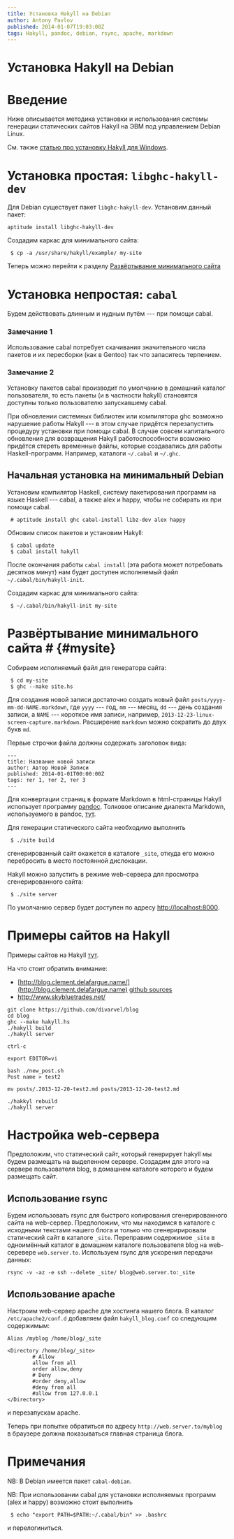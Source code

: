 ```yaml
---
title: Установка Hakyll на Debian
author: Antony Pavlov
published: 2014-01-07T19:03:00Z
tags: Hakyll, pandoc, debian, rsync, apache, markdown
---
```


# Установка Hakyll на Debian

# Введение #

Ниже описывается методика установки и использования системы
генерации статических сайтов Hakyll на ЭВМ под управлением
Debian Linux.

См. также [статью про установку Hakyll для Windows](http://habrahabr.ru/post/175877).


# Установка простая: ```libghc-hakyll-dev``` #

Для Debian существует пакет ```libghc-hakyll-dev```.
Установим данный пакет:
````
aptitude install libghc-hakyll-dev
````

Создадим каркас для минимального сайта:
````
 $ cp -a /usr/share/hakyll/example/ my-site
````

Теперь можно перейти к разделу
[Развёртывание минимального сайта](#mysite)


# Установка непростая: ```cabal``` #

Будем действовать длинным и нудным путём --- при помощи cabal.

### Замечание 1 ###
Использование cabal потребует
скачивания значительного числа пакетов и их пересборки
(как в Gentoo) так что запаситесь терпением.

### Замечание 2 ###
Установку пакетов cabal производит
по умолчанию в домашний каталог пользователя, то есть
пакеты (и в частности hakyll) становятся доступны
только пользователю запускавшему cabal.

При обновлении системных библиотек
или компилятора ghc возможно нарушение работы Hakyll --- в этом
случае придётся перезапустить процедуру установки при помощи
cabal. В случае совсем капитального обновления для возвращения
Hakyll работоспособности возможно придётся стереть временные
файлы, которые создавались для работы Haskell-программ. Например,
каталоги ```~/.cabal``` и ```~/.ghc```.

## Начальная установка на минимальный Debian ##

Установим компилятор Haskell, систему пакетирования
программ на языке Haskell --- cabal, а также alex и happy,
чтобы не собирать их при помощи cabal.

````
 # aptitude install ghc cabal-install libz-dev alex happy
````
Обновим список пакетов и установим Hakyll:

````
 $ cabal update
 $ cabal install hakyll
````

После окончания работы ```cabal install``` (эта работа может
потребовать десятков минут) нам будет доступен исполняемый файл
```~/.cabal/bin/hakyll-init```.

Создадим каркас для минимального сайта:
````
 $ ~/.cabal/bin/hakyll-init my-site
````

# Развёртывание минимального сайта # {#mysite}

Собираем исполняемый файл для генератора сайта:

````
 $ cd my-site
 $ ghc --make site.hs
````

Для создания новой записи достаточно создать новый файл
```posts/yyyy-mm-dd-NAME.markdown```, где
```yyyy``` --- год, ```mm``` --- месяц, ```dd``` --- день
создания записи, а ```NAME``` --- короткое имя записи,
например, ```2013-12-23-linux-screen-capture.markdown```.
Расширение ```markdown``` можно сократить до двух букв ```md```.

Первые строчки файла должны содержать заголовок вида:

````
---
title: Название новой записи
author: Автор Новой Записи
published: 2014-01-01T00:00:00Z
tags: тег 1, тег 2, тег 3
---
````

Для конвертации страниц в формате Markdown в html-страницы
Hakyll использует программу [pandoc](http://johnmacfarlane.net/pandoc).
Толковое описание диалекта Markdown, используемого в pandoc,
[тут](http://johnmacfarlane.net/pandoc/demo/example9/pandocs-markdown.html).

Для генерации статического сайта необходимо выполнить

````
 $ ./site build
````

сгенерированный сайт окажется в каталоге ```_site```, откуда его
можно перебросить в место постоянной дислокации.

Hakyll можно запустить в режиме web-сервера для просмотра
сгенерированного сайта:

````
 $ ./site server
````

По умолчанию сервер будет доступен по адресу [http://localhost:8000](http://localhost:8000).


# Примеры сайтов на Hakyll #

Примеры сайтов на Hakyll [тут](http://jaspervdj.be/hakyll/examples.html).

На что стоит обратить внимание:

* [http://blog.clement.delafargue.name/](http://blog.clement.delafargue.name) [github sources](https://github.com/divarvel/blog)
* http://www.skybluetrades.net/


````
git clone https://github.com/divarvel/blog
cd blog
ghc --make hakyll.hs
./hakyll build
./hakyll server

ctrl-c

export EDITOR=vi

bash ./new_post.sh
Post name > test2

mv posts/.2013-12-20-test2.md posts/2013-12-20-test2.md

./hakkyl rebuild
./hakyll server
````

# Настройка web-сервера #

Предположим, что статический сайт, который генерирует
hakyll мы будем размещать на выделенном сервере.
Создадим для этого на сервере пользователя blog,
в домашнем каталоге которого и будем размещать сайт.

## Использование rsync ##

Будем использовать rsync для быстрого копирования сгенерированного
сайта на web-сервер. Предположим, что мы находимся в каталоге
с исходными текстами нашего блога и только что сгенеририровали
статический сайт в каталоге ```_site```. Переправим содержимое
```_site``` в одноимённый каталог в домашнем каталоге пользователя
blog на web-серевере ```web.server.to```. Используем rsync
для ускорения передачи данных:

````
rsync -v -az -e ssh --delete _site/ blog@web.server.to:_site
````

## Использование apache ##

Настроим web-сервер apache для хостинга нашего блога.
В каталог ```/etc/apache2/conf.d``` добавляем файл ```hakyll_blog.conf```
со следующим содержимым:

````
Alias /myblog /home/blog/_site

<Directory /home/blog/_site>
        # Allow
        allow from all
        order allow,deny
        # Deny
        #order deny,allow
        #deny from all
        #allow from 127.0.0.1
</Directory>
````

и перезапускам apache.

Теперь при попытке обратиться по адресу ```http://web.server.to/myblog```
в браузере должна показываться главная страница блога.


# Примечания #

NB: В Debian имеется пакет ```cabal-debian```.

NB: При использовании cabal для установки исполняемых программ (alex и happy) возможно стоит выполнить
````
 $ echo "export PATH=$PATH:~/.cabal/bin" >> .bashrc
````
и перелогиниться.
